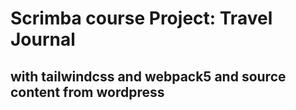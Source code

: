 # Scrimba course Project: Travel Journal

## with tailwindcss and webpack5 and source content from wordpress

